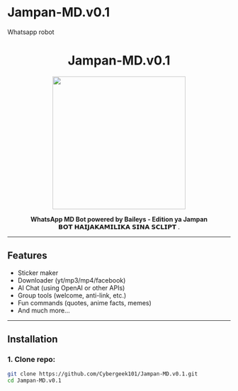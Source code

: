 # Jampan-MD.v0.1
Whatsapp robot 
<h1 align="center">Jampan-MD.v0.1</h1>

<p align="center">
  <img src="https://i.pinimg.com/originals/54/f2/27/54f227cb0d27a8d4d5ce0bf66b07f1c0.gif" width="300"/>
</p>

<p align="center">
  <b>WhatsApp MD Bot powered by Baileys - Edition ya Jampan</b><br>
𝗕𝗢𝗧 𝗛𝗔𝗜𝗝𝗔𝗞𝗔𝗠𝗜𝗟𝗜𝗞𝗔 𝗦𝗜𝗡𝗔 𝗦𝗖𝗟𝗜𝗣𝗧
.</i>
</p>

---

## Features

- Sticker maker
- Downloader (yt/mp3/mp4/facebook)
- AI Chat (using OpenAI or other APIs)
- Group tools (welcome, anti-link, etc.)
- Fun commands (quotes, anime facts, memes)
- And much more...

---

## Installation

### 1. Clone repo:
```bash
git clone https://github.com/Cybergeek101/Jampan-MD.v0.1.git
cd Jampan-MD.v0.1